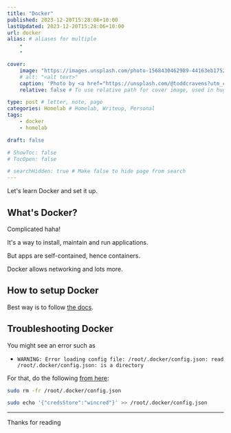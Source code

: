 ```yaml
---
title: "Docker"
published: 2023-12-20T15:28:06+10:00
lastUpdated: 2023-12-20T15:28:06+10:00
url: docker
alias: # aliases for multiple
    - 
    - 

cover:
    image: "https://images.unsplash.com/photo-1568430462989-44163eb1752f?q=80&w=1080&auto=format&fit=crop&ixlib=rb-4.0.3&ixid=M3wxMjA3fDB8MHxwaG90by1wYWdlfHx8fGVufDB8fHx8fA%3D%3D"
    # alt: "<alt text>"
    caption: 'Photo by <a href="https://unsplash.com/@toddcravens?utm_content=creditCopyText&utm_medium=referral&utm_source=unsplash">Todd Cravens</a> on <a href="https://unsplash.com/photos/blue-whale-on-sea-lwACYK8ScmA?utm_content=creditCopyText&utm_medium=referral&utm_source=unsplash">Unsplash</a>'
    relative: false # To use relative path for cover image, used in hugo Page-bundles 

type: post # letter, note, page
categories: Homelab # Homelab, Writeup, Personal
tags:
    - docker 
    - homelab

draft: false

# ShowToc: false
# TocOpen: false

# searchHidden: true # Make false to hide page from search
---
```


Let's learn Docker and set it up.

## What's Docker?

Complicated haha!

It's a way to install, maintain and run applications.

But apps are self-contained, hence containers.

Docker allows networking and lots more.

## How to setup Docker

Best way is to follow [the docs](https://docs.docker.com/engine/install/).

## Troubleshooting Docker

You might see an error such as
- `WARNING: Error loading config file: /root/.docker/config.json: read /root/.docker/config.json: is a directory`

For that, do the following [from here](https://github.com/docker/for-win/issues/808):

```bash
sudo rm -fr /root/.docker/config.json

sudo echo '{"credsStore":"wincred"}' >> /root/.docker/config.json

```

---

Thanks for reading
